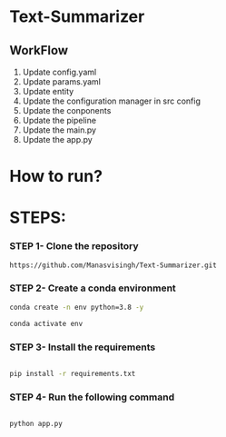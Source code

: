 # Text-Summarizer


## WorkFlow
1. Update config.yaml
2. Update params.yaml
3. Update entity
4. Update the configuration manager in src config
5. Update the conponents
6. Update the pipeline
7. Update the main.py
8. Update the app.py 

# How to run?

# STEPS:

### STEP 1- Clone the repository

```bash
https://github.com/Manasvisingh/Text-Summarizer.git
```
### STEP 2- Create a conda environment 

```bash
conda create -n env python=3.8 -y
```
```bash
conda activate env
```


### STEP 3- Install the requirements
```bash

pip install -r requirements.txt
```
### STEP 4- Run the following command
```bash

python app.py
